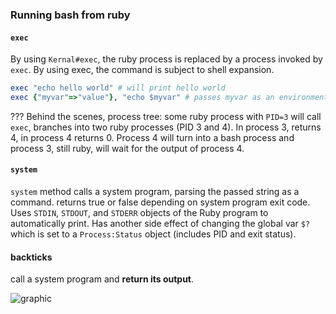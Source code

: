 ### Running bash from ruby
#### `exec`
By using `Kernal#exec`, the ruby process is replaced by a process invoked by `exec`. By using exec, the command is subject to shell expansion. 
```ruby
exec "echo hello world" # will print hello world
exec {"myvar"=>"value"}, "echo $myvar" # passes myvar as an environment variable
```

??? Behind the scenes, process tree: some ruby process with `PID=3` will call `exec`, branches into two ruby processes (PID 3 and 4). In process 3, returns 4, in process 4 returns 0. Process 4 will turn into a bash process and process 3, still ruby, will wait for the output of process 4.

#### `system`
`system` method calls a system program, parsing the passed string as a command. returns true or false depending on system program exit code. Uses `STDIN`, `STDOUT`, and `STDERR` objects of the Ruby program to automatically print. Has another side effect of changing the global var `$?` which is set to a `Process:Status` object (includes PID and exit status). 

#### backticks
call a system program and **return its output**. 

![graphic](http://i.stack.imgur.com/1Vuvp.png)
